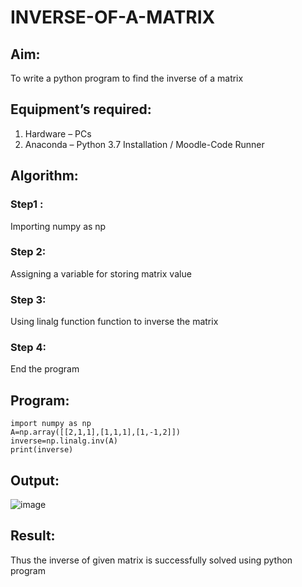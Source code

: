 # INVERSE-OF-A-MATRIX
## Aim:
To write a python program to find the inverse of a matrix
## Equipment’s required:
1. 	Hardware – PCs
2. 	Anaconda – Python 3.7 Installation / Moodle-Code Runner
## Algorithm:
### Step1 :
Importing numpy as np
### Step 2: 
Assigning a variable for storing matrix value
### Step 3:
Using linalg function function to inverse the matrix
### Step 4: 
End the program

## Program:
```
import numpy as np
A=np.array([[2,1,1],[1,1,1],[1,-1,2]])
inverse=np.linalg.inv(A)
print(inverse)
```
## Output:
![image](https://user-images.githubusercontent.com/123350791/230767152-29464ff0-518a-4547-9000-3bf94dc2dd6b.png)

## Result:
Thus the inverse of given matrix is successfully solved using python program

